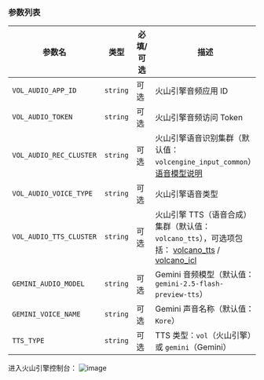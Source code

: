 ### 参数列表

| 参数名                     | 类型       | 必填/可选 | 描述                                                                                                                                                                     |
| ----------------------- | -------- | ----- | ---------------------------------------------------------------------------------------------------------------------------------------------------------------------- |
| `VOL_AUDIO_APP_ID`      | `string` | 可选    | 火山引擎音频应用 ID                                                                                                                                                            |
| `VOL_AUDIO_TOKEN`       | `string` | 可选    | 火山引擎音频访问 Token                                                                                                                                                         |
| `VOL_AUDIO_REC_CLUSTER` | `string` | 可选    | 火山引擎语音识别集群（默认值：`volcengine_input_common`） [语音模型说明](https://www.volcengine.com/docs/6561/80816)                                                                         |
| `VOL_AUDIO_VOICE_TYPE`  | `string` | 可选    | 火山引擎语音类型                                                                                                                                                               |
| `VOL_AUDIO_TTS_CLUSTER` | `string` | 可选    | 火山引擎 TTS（语音合成）集群（默认值：`volcano_tts`），可选项包括： [volcano\_tts](https://www.volcengine.com/docs/6561/1257584) / [volcano\_icl](https://www.volcengine.com/docs/6561/1305191) |
| `GEMINI_AUDIO_MODEL`    | `string` | 可选    | Gemini 音频模型（默认值：`gemini-2.5-flash-preview-tts`）                                                                                                                        |
| `GEMINI_VOICE_NAME`     | `string` | 可选    | Gemini 声音名称（默认值：`Kore`）                                                                                                                                                |
| `TTS_TYPE`              | `string` | 可选    | TTS 类型：`vol`（火山引擎）或 `gemini`（Gemini）                                                                                                                                   |

进入火山引擎控制台：
![image](https://github.com/user-attachments/assets/6261ee3c-2632-427d-a95e-85e55d85d971)


